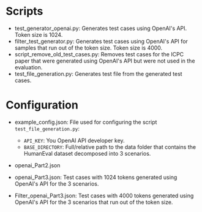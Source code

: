 

# Scripts

- test_generator_openai.py: Generates test cases using OpenAI's API. Token size is 1024.
- filter_test_generator.py: Generates test cases using OpenAI's API for samples that run out of the token size. Token size is 4000.
- script_remove_old_test_cases.py: Removes test cases for the ICPC paper that were generated using OpenAI's API but were not used in the evaluation.
- test_file_generation.py: Generates test file from the generated test cases. 

# Configuration


- example_config.json: File used for configuring the script `test_file_generation.py`: 
	- `API_KEY`: You OpenAI API developer key.
	- `BASE_DIRECTORY`: Full/relative path to the data folder that contains the HumanEval dataset decomposed into 3 scenarios.

- openai_Part2.json
- openai_Part3.json: Test cases with 1024 tokens generated using OpenAI's API for the 3 scenarios.
- Filter_openai_Part3.json: Test cases with 4000 tokens generated using OpenAI's API for the 3 scenarios that run out of the token size.
